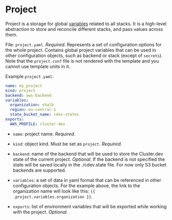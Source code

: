 # Project

Project is a storage for global [variables](https://docs.cluster.dev/how-does-cdev-work/#variables) related to all stacks. It is a high-level abstraction to store and reconcile different stacks, and pass values across them.

File: `project.yaml`. *Required*.
Represents a set of configuration options for the whole project. Contains global project variables that can be used in other configuration objects, such as backend or stack (except of `secrets`). Note that the `project.conf` file is not rendered with the template and you cannot use template units in it.

Example `project.yaml`:

```yaml
name: my_project
kind: project
backend: aws-backend
variables:
  organization: shalb
  region: eu-central-1
  state_bucket_name: cdev-states
exports:
  AWS_PROFILE: cluster-dev  
```

* `name`: project name. *Required*.

* `kind`: object kind. Must be set as `project`. *Required*.

* `backend`: name of the backend that will be used to store the Cluster.dev state of the current project. *Optional*. If the backend is not specified the state will be saved locally in the ./cdev.state file. For now only S3 bucket backends are supported. 

* `variables`: a set of data in yaml format that can be referenced in other configuration objects. For the example above, the link to the organization name will look like this: `{{ .project.variables.organization }}`.

* `exports`: list of environment variables that will be exported while working with the project. *Optional*.
